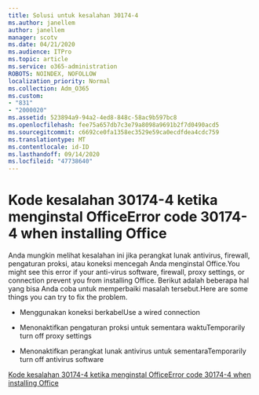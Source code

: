 ```yaml
---
title: Solusi untuk kesalahan 30174-4
ms.author: janellem
author: janellem
manager: scotv
ms.date: 04/21/2020
ms.audience: ITPro
ms.topic: article
ms.service: o365-administration
ROBOTS: NOINDEX, NOFOLLOW
localization_priority: Normal
ms.collection: Adm_O365
ms.custom:
- "831"
- "2000020"
ms.assetid: 523894a9-94a2-4ed8-848c-58ac9b597bc8
ms.openlocfilehash: fee75a657db7c3e79a8098a9691b2f7d0490acd5
ms.sourcegitcommit: c6692ce0fa1358ec3529e59ca0ecdfdea4cdc759
ms.translationtype: MT
ms.contentlocale: id-ID
ms.lasthandoff: 09/14/2020
ms.locfileid: "47738640"
---
```

# <a name="error-code-30174-4-when-installing-office"></a><span data-ttu-id="bda06-102">Kode kesalahan 30174-4 ketika menginstal Office</span><span class="sxs-lookup"><span data-stu-id="bda06-102">Error code 30174-4 when installing Office</span></span>

<span data-ttu-id="bda06-103">Anda mungkin melihat kesalahan ini jika perangkat lunak antivirus, firewall, pengaturan proksi, atau koneksi mencegah Anda menginstal Office.</span><span class="sxs-lookup"><span data-stu-id="bda06-103">You might see this error if your anti-virus software, firewall, proxy settings, or connection prevent you from installing Office.</span></span> <span data-ttu-id="bda06-104">Berikut adalah beberapa hal yang bisa Anda coba untuk memperbaiki masalah tersebut.</span><span class="sxs-lookup"><span data-stu-id="bda06-104">Here are some things you can try to fix the problem.</span></span>
  
- <span data-ttu-id="bda06-105">Menggunakan koneksi berkabel</span><span class="sxs-lookup"><span data-stu-id="bda06-105">Use a wired connection</span></span>

- <span data-ttu-id="bda06-106">Menonaktifkan pengaturan proksi untuk sementara waktu</span><span class="sxs-lookup"><span data-stu-id="bda06-106">Temporarily turn off proxy settings</span></span>

- <span data-ttu-id="bda06-107">Menonaktifkan perangkat lunak antivirus untuk sementara</span><span class="sxs-lookup"><span data-stu-id="bda06-107">Temporarily turn off antivirus software</span></span>

[<span data-ttu-id="bda06-108">Kode kesalahan 30174-4 ketika menginstal Office</span><span class="sxs-lookup"><span data-stu-id="bda06-108">Error code 30174-4 when installing Office</span></span>](https://support.office.com/article/5d5551db-266f-47b3-93fc-d51c2e8f4c0b?wt.mc_id=Alchemy_ClientDIA)
  